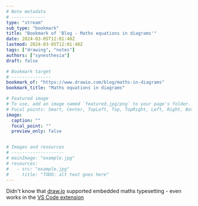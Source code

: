 ```yaml
---
# Note metadata
# -------------
type: "stream"
sub_type: "bookmark"
title: "Bookmark of 'Blog - Maths equations in diagrams'"
date: 2024-03-05T12:01:40Z
lastmod: 2024-03-05T12:01:40Z
tags: ["drawing", "notes"]
authors: ["synesthesia"]
draft: false

# Bookmark target
# ---------------
bookmark_of: "https://www.drawio.com/blog/maths-in-diagrams"
bookmark_title: "Maths equations in diagrams"

# Featured image
# To use, add an image named `featured.jpg/png` to your page's folder.
# Focal points: Smart, Center, TopLeft, Top, TopRight, Left, Right, BottomLeft, Bottom, BottomRight.
image:
  caption: ""
  focal_point: ""
  preview_only: false


# Images and resources
# --------------------
# mainImage: "example.jpg"
# resources:
#   - src: "example.jpg"
#     title: "TODO: alt text goes here"
---
```

Didn't know that [draw.io](https://app.diagrams.net/) supported embedded maths typesetting - even works in the [VS Code extension](https://marketplace.visualstudio.com/items?itemName=hediet.vscode-drawio)
